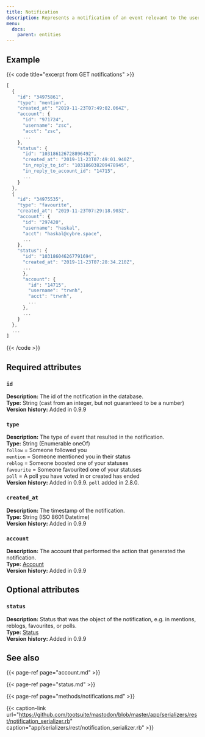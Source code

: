 ```yaml
---
title: Notification
description: Represents a notification of an event relevant to the user.
menu:
  docs:
    parent: entities
---
```


## Example

{{< code title="excerpt from GET notifications" >}}
```javascript
[
  {
    "id": "34975861",
    "type": "mention",
    "created_at": "2019-11-23T07:49:02.064Z",
    "account": {
      "id": "971724",
      "username": "zsc",
      "acct": "zsc",
      ...
    },
    "status": {
      "id": "103186126728896492",
      "created_at": "2019-11-23T07:49:01.940Z",
      "in_reply_to_id": "103186038209478945",
      "in_reply_to_account_id": "14715",
      ...
    }
  },
  {
    "id": "34975535",
    "type": "favourite",
    "created_at": "2019-11-23T07:29:18.903Z",
    "account": {
      "id": "297420",
      "username": "haskal",
      "acct": "haskal@cybre.space",
      ...
    },
    "status": {
      "id": "103186046267791694",
      "created_at": "2019-11-23T07:28:34.210Z",
      ...
      },
      "account": {
        "id": "14715",
        "username": "trwnh",
        "acct": "trwnh",
        ...
      },
      ...
    }
  },
  ...
]
```
{{< /code >}}

## Required attributes

### `id` <a id="id"></a>

**Description:** The id of the notification in the database.\
**Type:** String \(cast from an integer, but not guaranteed to be a number\)\
**Version history:** Added in 0.9.9

### `type` <a id="type"></a>

**Description:** The type of event that resulted in the notification.\
**Type:** String \(Enumerable oneOf\)\
`follow` = Someone followed you\
`mention` = Someone mentioned you in their status\
`reblog` = Someone boosted one of your statuses\
`favourite` = Someone favourited one of your statuses\
`poll` = A poll you have voted in or created has ended\
**Version history:** Added in 0.9.9. `poll` added in 2.8.0.

### `created_at` <a id="created_at"></a>

**Description:** The timestamp of the notification.\
**Type:** String \(ISO 8601 Datetime\)\
**Version history:** Added in 0.9.9

### `account` <a id="account"></a>

**Description:** The account that performed the action that generated the notification.\
**Type:** [Account](account.md)\
**Version history:** Added in 0.9.9

## Optional attributes

### `status` <a id="status"></a>

**Description:** Status that was the object of the notification, e.g. in mentions, reblogs, favourites, or polls.\
**Type:** [Status](status.md)\
**Version history:** Added in 0.9.9

## See also

{{< page-ref page="account.md" >}}

{{< page-ref page="status.md" >}}

{{< page-ref page="methods/notifications.md" >}}

{{< caption-link url="https://github.com/tootsuite/mastodon/blob/master/app/serializers/rest/notification_serializer.rb" caption="app/serializers/rest/notification\_serializer.rb" >}}



